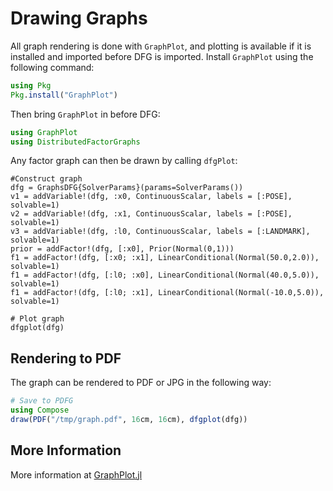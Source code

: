# Drawing Graphs

All graph rendering is done with `GraphPlot`, and plotting is available if it is installed and imported before DFG is imported. Install `GraphPlot` using the following command:

```julia
using Pkg
Pkg.install("GraphPlot")
```

Then bring `GraphPlot` in before DFG:

```julia
using GraphPlot
using DistributedFactorGraphs
```

Any factor graph can then be drawn by calling `dfgPlot`:

```
#Construct graph
dfg = GraphsDFG{SolverParams}(params=SolverParams())
v1 = addVariable!(dfg, :x0, ContinuousScalar, labels = [:POSE], solvable=1)
v2 = addVariable!(dfg, :x1, ContinuousScalar, labels = [:POSE], solvable=1)
v3 = addVariable!(dfg, :l0, ContinuousScalar, labels = [:LANDMARK], solvable=1)
prior = addFactor!(dfg, [:x0], Prior(Normal(0,1)))
f1 = addFactor!(dfg, [:x0; :x1], LinearConditional(Normal(50.0,2.0)), solvable=1)
f1 = addFactor!(dfg, [:l0; :x0], LinearConditional(Normal(40.0,5.0)), solvable=1)
f1 = addFactor!(dfg, [:l0; :x1], LinearConditional(Normal(-10.0,5.0)), solvable=1)

# Plot graph
dfgplot(dfg)
```

## Rendering to PDF

The graph can be rendered to PDF or JPG in the following way:

```julia
# Save to PDFG
using Compose
draw(PDF("/tmp/graph.pdf", 16cm, 16cm), dfgplot(dfg))
```

## More Information

More information at [GraphPlot.jl](https://github.com/JuliaGraphs/GraphPlot.jl)
